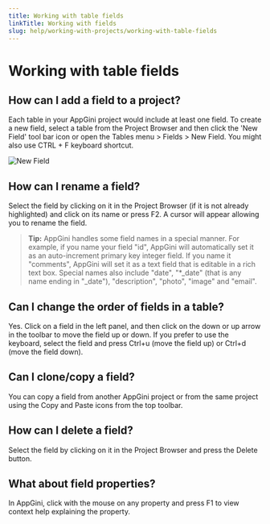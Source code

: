 ```yaml
---
title: Working with table fields
linkTitle: Working with fields
slug: help/working-with-projects/working-with-table-fields
---
```


# Working with table fields

## How can I add a field to a project?

Each table in your AppGini project would include at least one field. To create a new field, select a table from the Project Browser and then click the 'New Field' tool bar icon or open the Tables menu > Fields > New Field. You might also use CTRL + F keyboard shortcut.

![New Field](https://cdn.bigprof.com/appgini-desktop/help/appgini-new-field.png)

## How can I rename a field?

Select the field by clicking on it in the Project Browser (if it is not already highlighted) and click on its name or press F2. A cursor will appear allowing you to rename the field.

> **Tip:** AppGini handles some field names in a special manner. For example, if you name your field "id", AppGini will automatically set it as an auto-increment primary key integer field. If you name it "comments", AppGini will set it as a text field that is editable in a rich text box. Special names also include "date", "*_date" (that is any name ending in "_date"), "description", "photo", "image" and "email".

## Can I change the order of fields in a table?

Yes. Click on a field in the left panel, and then click on the down or up arrow in the toolbar to move the field up or down. If you prefer to use the keyboard, select the field and press Ctrl+u (move the field up) or Ctrl+d (move the field down).

## Can I clone/copy a field?

You can copy a field from another AppGini project or from the same project using the Copy and Paste icons from the top toolbar.

## How can I delete a field?

Select the field by clicking on it in the Project Browser and press the Delete button.

## What about field properties?

In AppGini, click with the mouse on any property and press F1 to view context help explaining the property.


